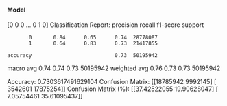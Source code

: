 #### Model
[0 0 0 ... 0 1 0]
Classification Report:
              precision    recall  f1-score   support

           0       0.84      0.65      0.74  28778087
           1       0.64      0.83      0.73  21417855

    accuracy                           0.73  50195942
   macro avg       0.74      0.74      0.73  50195942
weighted avg       0.76      0.73      0.73  50195942

Accuracy: 0.7303617491629104
Confusion Matrix:
[[18785942  9992145]
 [ 3542601 17875254]]
Confusion Matrix (%):
[[37.42522055 19.90628047]
 [ 7.05754461 35.61095437]]
